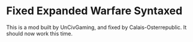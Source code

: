 # Fixed Expanded Warfare Syntaxed
This is a mod built by UnCivGaming, and fixed by Calais-Osterrepublic. It should now work this time.
